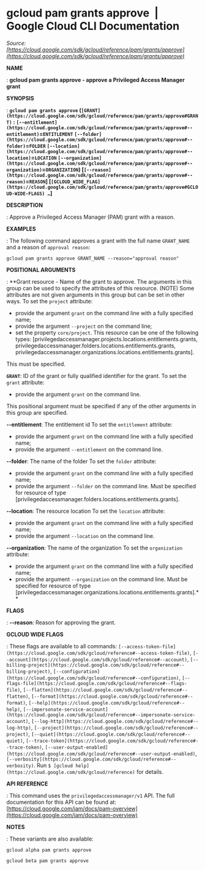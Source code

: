 # gcloud pam grants approve  |  Google Cloud CLI Documentation

*Source: [https://cloud.google.com/sdk/gcloud/reference/pam/grants/approve](https://cloud.google.com/sdk/gcloud/reference/pam/grants/approve)*

**NAME**

: **gcloud pam grants approve - approve a Privileged Access Manager grant**

**SYNOPSIS**

: **`gcloud pam grants approve` (`[GRANT](https://cloud.google.com/sdk/gcloud/reference/pam/grants/approve#GRANT)` : `[--entitlement](https://cloud.google.com/sdk/gcloud/reference/pam/grants/approve#--entitlement)`=`ENTITLEMENT` `[--folder](https://cloud.google.com/sdk/gcloud/reference/pam/grants/approve#--folder)`=`FOLDER` `[--location](https://cloud.google.com/sdk/gcloud/reference/pam/grants/approve#--location)`=`LOCATION` `[--organization](https://cloud.google.com/sdk/gcloud/reference/pam/grants/approve#--organization)`=`ORGANIZATION`) [`[--reason](https://cloud.google.com/sdk/gcloud/reference/pam/grants/approve#--reason)`=`REASON`] [`[GCLOUD_WIDE_FLAG](https://cloud.google.com/sdk/gcloud/reference/pam/grants/approve#GCLOUD-WIDE-FLAGS) …`]**

**DESCRIPTION**

: Approve a Privileged Access Manager (PAM) grant with a reason.

**EXAMPLES**

: The following command approves a grant with the full name
``GRANT_NAME`` and a reason of `approval
reason`:

```
gcloud pam grants approve GRANT_NAME --reason="approval reason"
```

**POSITIONAL ARGUMENTS**

: **Grant resource - Name of the grant to approve. The arguments in this group can
be used to specify the attributes of this resource. (NOTE) Some attributes are
not given arguments in this group but can be set in other ways.
To set the `project` attribute:

- provide the argument `grant` on the command line with a fully
specified name;
- provide the argument `--project` on the command line;
- set the property `core/project`. This resource can be one of the
following types:
[privilegedaccessmanager.projects.locations.entitlements.grants,
privilegedaccessmanager.folders.locations.entitlements.grants,
privilegedaccessmanager.organizations.locations.entitlements.grants].

This must be specified.

**`GRANT`**:
ID of the grant or fully qualified identifier for the grant.
To set the `grant` attribute:

- provide the argument `grant` on the command line.

This positional argument must be specified if any of the other arguments in this
group are specified.

**--entitlement**:
The entitlement id
To set the `entitlement` attribute:

- provide the argument `grant` on the command line with a fully
specified name;
- provide the argument `--entitlement` on the command line.

**--folder**:
The name of the folder
To set the `folder` attribute:

- provide the argument `grant` on the command line with a fully
specified name;
- provide the argument `--folder` on the command line. Must be
specified for resource of type
[privilegedaccessmanager.folders.locations.entitlements.grants].

**--location**:
The resource location
To set the `location` attribute:

- provide the argument `grant` on the command line with a fully
specified name;
- provide the argument `--location` on the command line.

**--organization**:
The name of the organization
To set the `organization` attribute:

- provide the argument `grant` on the command line with a fully
specified name;
- provide the argument `--organization` on the command line. Must be
specified for resource of type
[privilegedaccessmanager.organizations.locations.entitlements.grants].**

**FLAGS**

: **--reason**:
Reason for approving the grant.

**GCLOUD WIDE FLAGS**

: These flags are available to all commands: `[--access-token-file](https://cloud.google.com/sdk/gcloud/reference#--access-token-file)`,
`[--account](https://cloud.google.com/sdk/gcloud/reference#--account)`, `[--billing-project](https://cloud.google.com/sdk/gcloud/reference#--billing-project)`,
`[--configuration](https://cloud.google.com/sdk/gcloud/reference#--configuration)`,
`[--flags-file](https://cloud.google.com/sdk/gcloud/reference#--flags-file)`,
`[--flatten](https://cloud.google.com/sdk/gcloud/reference#--flatten)`, `[--format](https://cloud.google.com/sdk/gcloud/reference#--format)`, `[--help](https://cloud.google.com/sdk/gcloud/reference#--help)`, `[--impersonate-service-account](https://cloud.google.com/sdk/gcloud/reference#--impersonate-service-account)`,
`[--log-http](https://cloud.google.com/sdk/gcloud/reference#--log-http)`,
`[--project](https://cloud.google.com/sdk/gcloud/reference#--project)`, `[--quiet](https://cloud.google.com/sdk/gcloud/reference#--quiet)`, `[--trace-token](https://cloud.google.com/sdk/gcloud/reference#--trace-token)`, `[--user-output-enabled](https://cloud.google.com/sdk/gcloud/reference#--user-output-enabled)`,
`[--verbosity](https://cloud.google.com/sdk/gcloud/reference#--verbosity)`.
Run `$ [gcloud help](https://cloud.google.com/sdk/gcloud/reference)` for details.

**API REFERENCE**

: This command uses the `privilegedaccessmanager/v1` API. The full
documentation for this API can be found at: [https://cloud.google.com/iam/docs/pam-overview](https://cloud.google.com/iam/docs/pam-overview)

**NOTES**

: These variants are also available:

```
gcloud alpha pam grants approve
```

```
gcloud beta pam grants approve
```